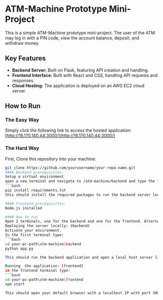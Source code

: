 
# ATM-Machine Prototype Mini-Project

This is a simple ATM-Machine prototype mini-project. The user of the ATM may log in with a PIN code, view the account balance, deposit, and withdraw money.

## Key Features

- **Backend Server:** Built on Flask, featuring API creation and handling.
- **Frontend Interface:** Built with React and CSS, handling API requests and responses.
- **Cloud Hosting:** The application is deployed on an AWS EC2 cloud server.

## How to Run

### The Easy Way

Simply click the following link to access the hosted application:  
[http://16.170.140.44:3000/](http://16.170.140.44:3000/)

### The Hard Way

First, Clone this repository into your machine:

```bash
git clone https://github.com/yourusername/your-repo-name.git
#### Backend prerequisites:
Setup a virtual environment
open a new terminal and navigate to /atm-machine/backend and type the following:
```bash
pip install requirements.txt
this should install the required packages to run the backend server locally.

#### Frontend prerequisites:
Node.js installed

#### How to run
Open 2 terminals, one for the backend and one for the frontend. Alternatively, you can use a tool like tmux.
Deploying the server locally: (backend)
Activate your environment.
In the first terminal type:
```bash
cd your-pc-path\atm-machine\backend
python app.py

This should run the backend application and open a local host server listening on port 5000.

Running  the application: (frontend)
in the frontend terminal type:
```bash
cd your-pc-path\atm-machine\frontend
npm start

This should open your default browser with a localhost IP with port 3000 and the application should be up and running.




